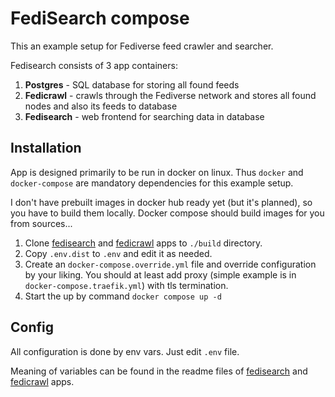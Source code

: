 # FediSearch compose

This an example setup for Fediverse feed crawler and searcher.

Fedisearch consists of 3 app containers:
1. **Postgres** - SQL database for storing all found feeds
2. **Fedicrawl** - crawls through the Fediverse network and stores all found nodes and also its feeds to database
3. **Fedisearch** - web frontend for searching data in database

## Installation
App is designed primarily to be run in docker on linux. 
Thus `docker` and `docker-compose` are mandatory dependencies for this example setup.

I don't have prebuilt images in docker hub ready yet (but it's planned), so you have to build them locally. 
Docker compose should build images for you from sources...

1. Clone [fedisearch](https://github.com/Stopka/fedisearch) and [fedicrawl](https://github.com/Stopka/fedicrawl) apps to `./build` directory.
2. Copy `.env.dist` to `.env` and edit it as needed.
3. Create an `docker-compose.override.yml` file and override configuration by your liking.
You should at least add proxy (simple example is in `docker-compose.traefik.yml`) with tls termination.
4. Start the up by command
```docker compose up -d```

## Config
All configuration is done by env vars. 
Just edit `.env` file. 

Meaning of variables can be found in the readme files of
[fedisearch](https://github.com/Stopka/fedisearch) and [fedicrawl](https://github.com/Stopka/fedicrawl) apps.
